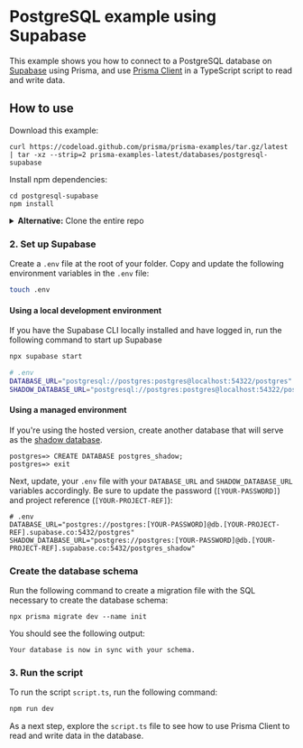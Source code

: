 # PostgreSQL example using Supabase

This example shows you how to connect to a PostgreSQL database on [Supabase](https://supabase.com/) using Prisma, and use [Prisma Client](https://www.prisma.io/client) in a TypeScript script to read and write data.

## How to use

Download this example:

```
curl https://codeload.github.com/prisma/prisma-examples/tar.gz/latest | tar -xz --strip=2 prisma-examples-latest/databases/postgresql-supabase
```

Install npm dependencies:
```
cd postgresql-supabase
npm install
```

<details><summary><strong>Alternative:</strong> Clone the entire repo</summary>

Clone this repository:

```
git clone git@github.com:prisma/prisma-examples.git --depth=1
```

Install npm dependencies:

```
cd prisma-examples/databases/postgresql-supabase
npm install
```
</details>

### 2. Set up Supabase


Create a `.env` file at the root of your folder. Copy and update the following environment variables in the `.env` file:


```sh
touch .env
```

#### Using a local development environment

If you have the Supabase CLI locally installed and have logged in, run the following command to start up Supabase

```sh
npx supabase start
```

```sh
# .env
DATABASE_URL="postgresql://postgres:postgres@localhost:54322/postgres"
SHADOW_DATABASE_URL="postgresql://postgres:postgres@localhost:54322/postgres_shadow"
```

#### Using a managed environment

If you're using the hosted version, create another database that will serve as the [shadow database](https://www.prisma.io/docs/concepts/components/prisma-migrate/shadow-database#cloud-hosted-shadow-databases-must-be-created-manually).

```
postgres=> CREATE DATABASE postgres_shadow;
postgres=> exit
```

Next, update, your `.env` file with your `DATABASE_URL` and `SHADOW_DATABASE_URL` variables accordingly. Be sure to update the password (`[YOUR-PASSWORD]`) and project reference (`[YOUR-PROJECT-REF]`):
 
```
# .env
DATABASE_URL="postgres://postgres:[YOUR-PASSWORD]@db.[YOUR-PROJECT-REF].supabase.co:5432/postgres"
SHADOW_DATABASE_URL="postgres://postgres:[YOUR-PASSWORD]@db.[YOUR-PROJECT-REF].supabase.co:5432/postgres_shadow"
```

### Create the database schema

Run the following command to create a migration file with the SQL necessary to create the database schema:

```
npx prisma migrate dev --name init
```

You should see the following output:

```
Your database is now in sync with your schema.
```

### 3. Run the script

To run the script `script.ts`, run the following command: 

```bash
npm run dev
```

As a next step, explore the `script.ts` file to see how to use Prisma Client to read and write data in the database.